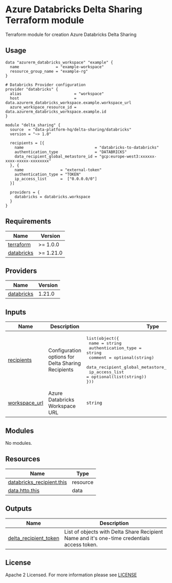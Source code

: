 # Azure Databricks Delta Sharing Terraform module
Terraform module for creation Azure Databricks Delta Sharing

## Usage

```hcl
data "azurerm_databricks_workspace" "example" {
  name                = "example-workspace"
  resource_group_name = "example-rg"
}

# Databricks Provider configuration
provider "databricks" {
  alias                       = "workspace"
  host                        = data.azurerm_databricks_workspace.example.workspace_url
  azure_workspace_resource_id = data.azurerm_databricks_workspace.example.id
}

module "delta_sharing" {
  source  = "data-platform-hq/delta-sharing/databricks"
  version = "~> 1.0"

  recipients = [{
    name                               = "databricks-to-databricks"
    authentication_type                = "DATABRICKS"
    data_recipient_global_metastore_id = "gcp:europe-west3:xxxxxx-xxxx-xxxxx-xxxxxxxx"
  }, {
    name                = "external-token"
    authentication_type = "TOKEN"
    ip_access_list      =  ["0.0.0.0/0"]
  }]

  providers = {
    databricks = databricks.workspace
  }
}
```

<!-- BEGIN_TF_DOCS -->
## Requirements

| Name                                                                         | Version   |
| ---------------------------------------------------------------------------- | --------- |
| <a name="requirement_terraform"></a> [terraform](#requirement\_terraform)    | >= 1.0.0  |
| <a name="requirement_databricks"></a> [databricks](#requirement\_databricks) | >= 1.21.0 |

## Providers

| Name                                                                   | Version |
| ---------------------------------------------------------------------- | ------- |
| <a name="provider_databricks"></a> [databricks](#provider\_databricks) | 1.21.0  |

## Inputs

| Name | Description | Type | Default                                                                                                                                               | Required |
|------|-------------|------|-------------------------------------------------------------------------------------------------------------------------------------------------------|:--------:|
| <a name="input_recipients"></a> [recipients](#input\_recipients)| Configuration options for Delta Sharing Recipients | <pre>list(object({<br>  name                               = string<br>  authentication_type                = string<br>  comment                            = optional(string)<br>  data_recipient_global_metastore_id = optional(string)<br>  ip_access_list                     = optional(list(string))<br>}))</pre> | []| no |
| <a name="input_workspace_url"></a> [workspace\_url](#input\_workspace\_url)| Azure Databricks Workspace URL | `string` | null | no |


## Modules

No modules.

## Resources

| Name                                                                                                                                                                | Type     |
| ------------------------------------------------------------------------------------------------------------------------------------------------------------------- | -------- |
| [databricks_recipient.this](https://registry.terraform.io/providers/databricks/databricks/latest/docs/resources/recipient)| resource |
| [data.http.this](https://registry.terraform.io/providers/hashicorp/http/latest/docs/data-sources/http)| data |



## Outputs

| Name                                                                                                    | Description                                                                                   |
|---------------------------------------------------------------------------------------------------------|-----------------------------------------------------------------------------------------------|
| <a name="output_delta_recipient_token"></a> [delta\_recipient\_token](#output\_delta\_recipient\_token) | List of objects with Delta Share Recipient Name and it's one-time credentials access token.   |


<!-- END_TF_DOCS -->

## License

Apache 2 Licensed. For more information please see [LICENSE](https://github.com/data-platform-hq/terraform-databricks-delta-sharing/blob/main/LICENSE)
